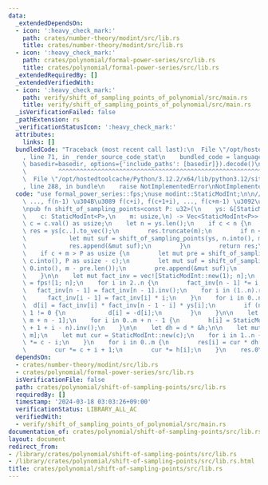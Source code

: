 ```yaml
---
data:
  _extendedDependsOn:
  - icon: ':heavy_check_mark:'
    path: crates/number-theory/modint/src/lib.rs
    title: crates/number-theory/modint/src/lib.rs
  - icon: ':heavy_check_mark:'
    path: crates/polynomial/formal-power-series/src/lib.rs
    title: crates/polynomial/formal-power-series/src/lib.rs
  _extendedRequiredBy: []
  _extendedVerifiedWith:
  - icon: ':heavy_check_mark:'
    path: verify/shift_of_sampling_points_of_polynomial/src/main.rs
    title: verify/shift_of_sampling_points_of_polynomial/src/main.rs
  _isVerificationFailed: false
  _pathExtension: rs
  _verificationStatusIcon: ':heavy_check_mark:'
  attributes:
    links: []
  bundledCode: "Traceback (most recent call last):\n  File \"/opt/hostedtoolcache/Python/3.12.2/x64/lib/python3.12/site-packages/onlinejudge_verify/documentation/build.py\"\
    , line 71, in _render_source_code_stat\n    bundled_code = language.bundle(stat.path,\
    \ basedir=basedir, options={'include_paths': [basedir]}).decode()\n          \
    \         ^^^^^^^^^^^^^^^^^^^^^^^^^^^^^^^^^^^^^^^^^^^^^^^^^^^^^^^^^^^^^^^^^^^^^^^^^^^^^^^^^\n\
    \  File \"/opt/hostedtoolcache/Python/3.12.2/x64/lib/python3.12/site-packages/onlinejudge_verify/languages/rust.py\"\
    , line 288, in bundle\n    raise NotImplementedError\nNotImplementedError\n"
  code: "use formal_power_series::fps;\nuse modint::StaticModInt;\n\n/// f(0), f(1),\
    \ ..., f(n-1) \u304B\u3089 f(c+i), f(c+1+i), ..., f(c+m-1) \u3092\u6C42\u3081\u308B\
    \npub fn shift_of_sampling_points<const P: u32>(\n    ys: &[StaticModInt<P>],\n\
    \    c: StaticModInt<P>,\n    m: usize,\n) -> Vec<StaticModInt<P>> {\n    let\
    \ c = c.val() as usize;\n    let n = ys.len();\n    if c < n {\n        let mut\
    \ res = ys[c..].to_vec();\n        res.truncate(m);\n        if n < c + m {\n\
    \            let mut suf = shift_of_sampling_points(ys, n.into(), m - res.len());\n\
    \            res.append(&mut suf);\n        }\n        return res;\n    }\n\n\
    \    if c + m > P as usize {\n        let mut pre = shift_of_sampling_points(ys,\
    \ c.into(), P as usize - c);\n        let mut suf = shift_of_sampling_points(ys,\
    \ 0.into(), m - pre.len());\n        pre.append(&mut suf);\n        return pre;\n\
    \    }\n\n    let mut fact_inv = vec![StaticModInt::new(1); n];\n    let mut d\
    \ = fps![1; n];\n    for i in 2..n {\n        fact_inv[n - 1] *= i;\n    }\n \
    \   fact_inv[n - 1] = fact_inv[n - 1].inv();\n    for i in (1..n).rev() {\n  \
    \      fact_inv[i - 1] = fact_inv[i] * i;\n    }\n    for i in 0..n {\n      \
    \  d[i] = fact_inv[i] * fact_inv[n - 1 - i] * ys[i];\n        if (n - 1 - i) &\
    \ 1 != 0 {\n            d[i] = -d[i];\n        }\n    }\n\n    let mut h = fps![0;\
    \ m + n - 1];\n    for i in 0..m + n - 1 {\n        h[i] = StaticModInt::new(c\
    \ + 1 + i - n).inv();\n    }\n\n    let dh = d * &h;\n\n    let mut res = fps![0;\
    \ m];\n    let mut cur = StaticModInt::new(c);\n    for i in 1..n {\n        cur\
    \ *= c - i;\n    }\n    for i in 0..m {\n        res[i] = cur * dh[n - 1 + i];\n\
    \        cur *= c + i + 1;\n        cur *= h[i];\n    }\n    res.0\n}\n"
  dependsOn:
  - crates/number-theory/modint/src/lib.rs
  - crates/polynomial/formal-power-series/src/lib.rs
  isVerificationFile: false
  path: crates/polynomial/shift-of-sampling-points/src/lib.rs
  requiredBy: []
  timestamp: '2024-03-18 03:03:26+09:00'
  verificationStatus: LIBRARY_ALL_AC
  verifiedWith:
  - verify/shift_of_sampling_points_of_polynomial/src/main.rs
documentation_of: crates/polynomial/shift-of-sampling-points/src/lib.rs
layout: document
redirect_from:
- /library/crates/polynomial/shift-of-sampling-points/src/lib.rs
- /library/crates/polynomial/shift-of-sampling-points/src/lib.rs.html
title: crates/polynomial/shift-of-sampling-points/src/lib.rs
---
```


